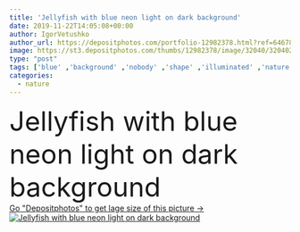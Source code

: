 ```yaml
---
title: 'Jellyfish with blue neon light on dark background'
date: 2019-11-22T14:05:08+00:00
author: IgorVetushko
author_url: https://depositphotos.com/portfolio-12982378.html?ref=64678756
image: https://st3.depositphotos.com/thumbs/12982378/image/32040/320402340/api_thumb_450.jpg?forcejpeg=true
type: "post"
tags: ['blue' ,'background' ,'nobody' ,'shape' ,'illuminated' ,'nature' ,'water' ,'light' ,'natural' ,'animal' ,'black' ,'dark' ,'wildlife' ,'tropical' ,'illumination' ,'darkness' ,'glow' ,'glowing' ,'marine' ,'aquarium' ,'underwater' ,'aquatic' ,'lighting' ,'translucent' ,'fauna' ,'jellyfish' ,'tentacles' ,'neon' ,'copy space' ,'no people' ,'flame jellyfish' ]
categories: 
  - nature
---
```

<div aling="center">
            <font size="60"> Jellyfish with blue neon light on dark background</font>   
</div>
<div>
    <a href='https://st3.depositphotos.com/thumbs/12982378/image/32040/320402340/api_thumb_450.jpg?forcejpeg=true?ref=64678756' target=_blank > Go "Depositphotos" to get lage size of this picture ->
        <img href='https://st3.depositphotos.com/thumbs/12982378/image/32040/320402340/api_thumb_450.jpg?forcejpeg=true?ref=64678756' src='https://st3.depositphotos.com/12982378/32040/i/950/depositphotos_320402340-stock-photo-jellyfish-blue-neon-light-dark.jpg?forcejpeg=true' alt='Jellyfish with blue neon light on dark background' >
    </a>
</div>
